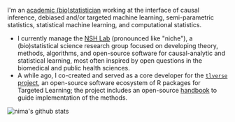 I'm an [academic (bio)statistician](https://www.hsph.harvard.edu/profile/nima-s-hejazi/)
working at the interface of causal inference, debiased and/or targeted machine
learning, semi-parametric statistics, statistical machine learning, and
computational statistics.

- I currently manage the [NSH Lab](https://github.com/nshlab) (pronounced like
  "niche"), a (bio)statistical science research group focused on developing
  theory, methods, algorithms, and open-source software for causal-analytic and
  statistical learning, most often inspired by open questions in the biomedical
  and public health sciences.
- A while ago, I co-created and served as a core developer for the [`tlverse`
  project](https://github.com/tlverse), an open-source software ecosystem of
  R packages for Targeted Learning; the project includes an open-source
  [handbook](https://tlverse.org/tlverse-handbook) to guide implementation of
  the methods.

![nima's github stats](https://github-readme-stats.vercel.app/api?username=nhejazi&show_icons=true&count_private=true&theme=radical)
<!--
![](https://komarev.com/ghpvc/?username=nhejazi&color=blue)
-->
